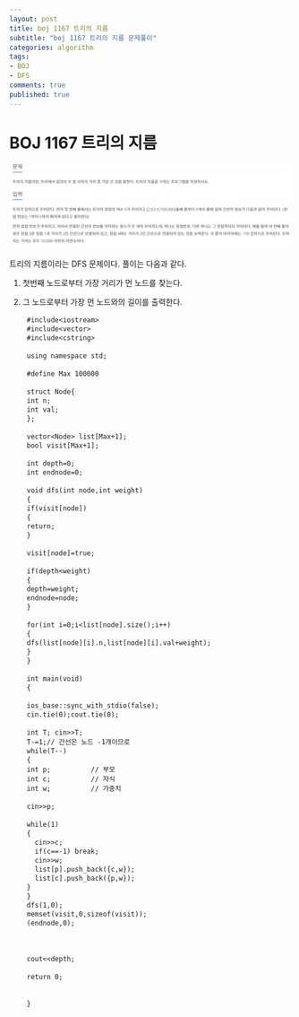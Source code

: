 ```yaml
---
layout: post
title: boj 1167 트리의 지름
subtitle: "boj 1167 트리의 지름 문제풀이"
categories: algorithm
tags:
- BOJ
- DFS
comments: true
published: true
---
```


# BOJ 1167 트리의 지름
![boj1167](/assets/boj1167.png)

트리의 지름이라는 DFS 문제이다. 풀이는 다음과 같다.  
1. 첫번째 노드로부터 가장 거리가 먼 노드를 찾는다.
2. 그 노드로부터 가장 먼 노드와의 길이를 출력한다.  


        #include<iostream>
        #include<vector>
        #include<cstring>

        using namespace std;

        #define Max 100000

        struct Node{
        int n;
        int val;
        };

        vector<Node> list[Max+1];
        bool visit[Max+1];

        int depth=0;
        int endnode=0;

        void dfs(int node,int weight)
        {
        if(visit[node])
        {
        return;
        }

        visit[node]=true;

        if(depth<weight)
        {
        depth=weight;
        endnode=node;
        }

        for(int i=0;i<list[node].size();i++)
        {
        dfs(list[node][i].n,list[node][i].val+weight);
        }
        }

        int main(void)
        {

        ios_base::sync_with_stdio(false);
        cin.tie(0);cout.tie(0);

        int T; cin>>T;
        T-=1;// 간선은 노드 -1개이므로
        while(T--)
        {
        int p;          // 부모
        int c;          // 자식
        int w;          // 가중치

        cin>>p;

        while(1)
        {
          cin>>c;
          if(c==-1) break;
          cin>>w;
          list[p].push_back({c,w});
          list[c].push_back({p,w});
        }
        }
        dfs(1,0);
        memset(visit,0,sizeof(visit));
        (endnode,0);



        cout<<depth;

        return 0;


        }
